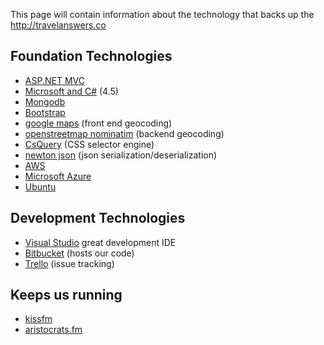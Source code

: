 This page will contain information about the technology that backs up the http://travelanswers.co

## Foundation Technologies
* [ASP.NET MVC](http://www.asp.net/mvc/) 
* [Microsoft and C#](http://www.microsoft.com/net) (4.5)
* [Mongodb](https://www.mongodb.org/)
* [Bootstrap](http://getbootstrap.com/)
* [google maps](https://developers.google.com/maps/) (front end geocoding)
* [openstreetmap nominatim](http://nominatim.openstreetmap.org/) (backend geocoding)
* [CsQuery](https://github.com/jamietre/CsQuery/) (CSS selector engine)
* [newton json](http://www.newtonsoft.com/json) (json serialization/deserialization)
* [AWS](https://aws.amazon.com/)
* [Microsoft Azure](https://azure.microsoft.com/)
* [Ubuntu](http://www.ubuntu.com/)

## Development Technologies
* [Visual Studio](https://www.visualstudio.com/) great development IDE
* [Bitbucket](http://bitbucket.com/) (hosts our code)
* [Trello](http://trello.com/) (issue tracking)


## Keeps us running
* [kissfm](http://www.kissfm.ua/player/deep/) 
* [aristocrats.fm](http://aristocrats.fm/) 
